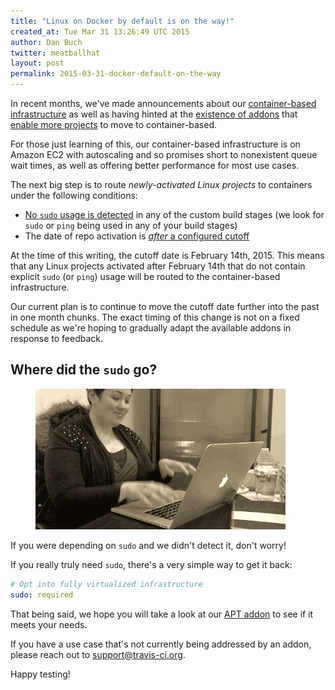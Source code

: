 ```yaml
---
title: "Linux on Docker by default is on the way!"
created_at: Tue Mar 31 13:26:49 UTC 2015
author: Dan Buch
twitter: meatballhat
layout: post
permalink: 2015-03-31-docker-default-on-the-way
---
```


In recent months, we've made announcements about our [container-based
infrastructure](2014-12-17-faster-builds-with-container-based-infrastructure) as
well as having hinted at the [existence of
addons](http://docs.travis-ci.com/user/apt/) that [enable more
projects](2015-03-19-uc-berkeley-calsol-team-runs-on-travis-ci) to move to
container-based.

For those just learning of this, our container-based infrastructure is
on Amazon EC2 with autoscaling and so promises short to nonexistent queue wait
times, as well as offering better performance for most use cases.

The next big step is to route *newly-activated Linux projects* to containers
under the following conditions:

* [No `sudo` usage is
  detected](https://github.com/travis-ci/travis-core/blob/7a360299c19011cbd3c0f2bf099a16600048e210/lib/travis/model/job/queue.rb#L44-L48)
in any of the custom build stages (we look for `sudo` or `ping` being used in
any of your build stages)
* The date of repo activation is [*after* a configured
  cutoff](https://github.com/travis-ci/travis-core/blob/7a360299c19011cbd3c0f2bf099a16600048e210/lib/travis/model/job/queue.rb#L88)

At the time of this writing, the cutoff date is February 14th, 2015.  This means
that any Linux projects activated after February 14th that do not contain
explicit `sudo` (or `ping`) usage will be routed to the container-based
infrastructure.

Our current plan is to continue to move the cutoff date further into the past in
one month chunks.  The exact timing of this change is not on a fixed schedule as
we're hoping to gradually adapt the available addons in response to feedback.

## Where did the `sudo` go?

<figure class="right small">
  <img src="/images/where-did-the-sudo-go.gif" />
</figure>

If you were depending on `sudo` and we didn't detect it, don't worry!

If you really truly need `sudo`, there's a very simple way to get it back:

``` yaml
# Opt into fully virtualized infrastructure
sudo: required
```

That being said, we hope you will take a look at our [APT
addon](http://docs.travis-ci.com/user/apt/) to see if it
meets your needs.  

If you have a use case that's not currently being addressed by an addon, please
reach out to support@travis-ci.org.

Happy testing!
